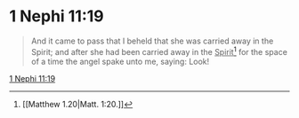 # 1 Nephi 11:19

> And it came to pass that I beheld that she was carried away in the Spirit; and after she had been carried away in the <u>Spirit</u>[^a] for the space of a time the angel spake unto me, saying: Look!

[1 Nephi 11:19](https://www.churchofjesuschrist.org/study/scriptures/bofm/1-ne/11?lang=eng&id=p19#p19)


[^a]: [[Matthew 1.20|Matt. 1:20.]]
